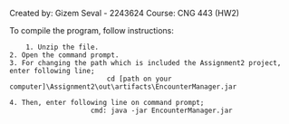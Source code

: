 Created by: Gizem Seval - 2243624
Course: CNG 443 (HW2)

To compile the program, follow instructions:

        1. Unzip the file.
	2. Open the command prompt.
	3. For changing the path which is included the Assignment2 project, enter following line;
							cd [path on your computer]\Assignment2\out\artifacts\EncounterManager.jar
                  
	4. Then, enter following line on command prompt;  
						cmd: java -jar EncounterManager.jar